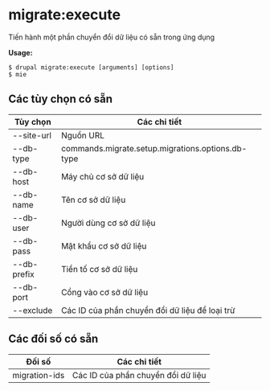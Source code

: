 # migrate:execute
Tiến hành một phần chuyển đổi dữ liệu có sẵn trong ứng dụng

**Usage:**
```
$ drupal migrate:execute [arguments] [options] 
$ mie  
```

## Các tùy chọn có sẵn
Tùy chọn | Các chi tiết
-------|-------------
--site-url | Nguồn URL
--db-type | commands.migrate.setup.migrations.options.db-type
--db-host | Máy chủ cơ sở dữ liệu
--db-name | Tên cơ sở dữ liệu
--db-user | Người dùng cơ sở dữ liệu
--db-pass | Mật khẩu cơ sở dữ liệu
--db-prefix | Tiền tố cơ sở dữ liệu
--db-port | Cổng vào cơ sở dữ liệu
--exclude | Các ID của phần chuyển đổi dữ liệu để loại trừ

## Các đối số có sẵn
Đối số | Các chi tiết
---------|-------------
migration-ids | Các ID của phần chuyển đổi dữ liệu
